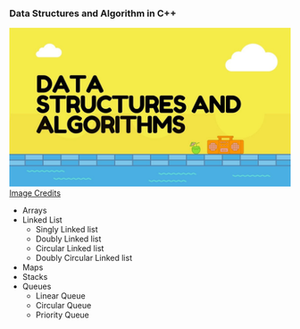 ### Data Structures and Algorithm in C++

![dsa-banner](imgs/dsa-banner.jpg)
[Image Credits](https://medium.com/@mohamedmansormemo/algorithms-and-data-structure-1c2ad2dd8675)

- Arrays
- Linked List
  - Singly Linked list
  - Doubly Linked list
  - Circular Linked list
  - Doubly Circular Linked list
- Maps
- Stacks
- Queues
  - Linear Queue
  - Circular Queue
  - Priority Queue
